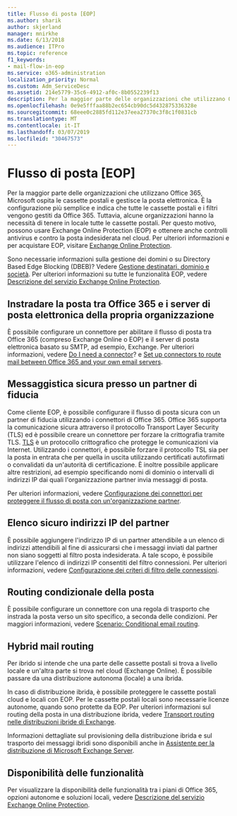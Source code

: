 ```yaml
---
title: Flusso di posta [EOP]
ms.author: sharik
author: skjerland
manager: mnirkhe
ms.date: 6/13/2018
ms.audience: ITPro
ms.topic: reference
f1_keywords:
- mail-flow-in-eop
ms.service: o365-administration
localization_priority: Normal
ms.custom: Adm_ServiceDesc
ms.assetid: 214e5779-35c6-4912-af0c-8b0552239f13
description: Per la maggior parte delle organizzazioni che utilizzano Office 365, Microsoft ospita le cassette postali e gestisce la posta elettronica. È la configurazione più semplice e indica che tutte le cassette postali e i filtri vengono gestiti da Office 365. Tuttavia, alcune organizzazioni hanno la necessità di tenere in locale tutte le cassette postali. Per questo motivo, possono usare Exchange Online Protection (EOP) e ottenere anche controlli antivirus e contro la posta indesiderata nel cloud. Per ulteriori informazioni e per acquistare EOP, visitare Exchange Online Protection.
ms.openlocfilehash: 0e9e5fffaa88b2ec654cb90dc5d432875336328e
ms.sourcegitcommit: 68eee0c2885fd112e37eea27370c3f8c1f0831cb
ms.translationtype: MT
ms.contentlocale: it-IT
ms.lasthandoff: 03/07/2019
ms.locfileid: "30467573"
---
```

# <a name="mail-floweop"></a>Flusso di posta [EOP]

Per la maggior parte delle organizzazioni che utilizzano Office 365, Microsoft ospita le cassette postali e gestisce la posta elettronica. È la configurazione più semplice e indica che tutte le cassette postali e i filtri vengono gestiti da Office 365. Tuttavia, alcune organizzazioni hanno la necessità di tenere in locale tutte le cassette postali. Per questo motivo, possono usare Exchange Online Protection (EOP) e ottenere anche controlli antivirus e contro la posta indesiderata nel cloud. Per ulteriori informazioni e per acquistare EOP, visitare [Exchange Online Protection](https://products.office.com/en-us/exchange/exchange-email-security-spam-protection).
  
Sono necessarie informazioni sulla gestione dei domini o su Directory Based Edge Blocking (DBEB)? Vedere [Gestione destinatari, dominio e società](recipient-domain-and-company-management.md). Per ulteriori informazioni su tutte le funzionalità EOP, vedere [Descrizione del servizio Exchange Online Protection](exchange-online-protection-service-description.md).
  
## <a name="routing-email-between-office-365-and-your-own-email-servers"></a>Instradare la posta tra Office 365 e i server di posta elettronica della propria organizzazione
<a name="BKMK_outboundmailrouting"> </a>

È possibile configurare un connettore per abilitare il flusso di posta tra Office 365 (compreso Exchange Online o EOP) e il server di posta elettronica basato su SMTP, ad esempio, Exchange. Per ulteriori informazioni, vedere [Do I need a connector](http://technet.microsoft.com/library/16731ae9-c909-49dd-bffc-a46e6151fc29.aspx)? e [Set up connectors to route mail between Office 365 and your own email servers](http://technet.microsoft.com/library/2e93fd60-a5ef-4e64-8e62-2b862b2d1033.aspx).
  
## <a name="secure-messaging-with-a-trusted-partner"></a>Messaggistica sicura presso un partner di fiducia
<a name="BKMK_securemessagingwithatrustedpartner"> </a>

Come cliente EOP, è possibile configurare il flusso di posta sicura con un partner di fiducia utilizzando i connettori di Office 365. Office 365 supporta la comunicazione sicura attraverso il protocollo Transport Layer Security (TLS) ed è possibile creare un connettore per forzare la crittografia tramite TLS. [TLS](https://technet.microsoft.com/en-us/library/mt163898.aspx) è un protocollo crittografico che protegge le comunicazioni via Internet. Utilizzando i connettori, è possibile forzare il protocollo TSL sia per la posta in entrata che per quella in uscita utilizzando certificati autofirmati o convalidati da un'autorità di certificazione. È inoltre possibile applicare altre restrizioni, ad esempio specificando nomi di dominio o intervalli di indirizzi IP dai quali l'organizzazione partner invia messaggi di posta. 
  
Per ulteriori informazioni, vedere [Configurazione dei connettori per proteggere il flusso di posta con un'organizzazione partner](https://technet.microsoft.com/en-us/library/dn751021%28v=exchg.150%29.aspx).
  
## <a name="safe-listing-a-partners-ip-address"></a>Elenco sicuro indirizzi IP del partner
<a name="BKMK_safelistingapartnersipaddress"> </a>

È possibile aggiungere l'indirizzo IP di un partner attendibile a un elenco di indirizzi attendibili al fine di assicurarsi che i messaggi inviati dal partner non siano soggetti al filtro posta indesiderata. A tale scopo, è possibile utilizzare l'elenco di indirizzi IP consentiti del filtro connessioni. Per ulteriori informazioni, vedere [Configurazione dei criteri di filtro delle connessioni](https://go.microsoft.com/fwlink/p/?LinkID=287108).
  
## <a name="conditional-mail-routing"></a>Routing condizionale della posta
<a name="BKMK_conditionalmailrouting"> </a>

È possibile configurare un connettore con una regola di trasporto che instrada la posta verso un sito specifico, a seconda delle condizioni. Per maggiori informazioni, vedere [Scenario: Conditional email routing](http://technet.microsoft.com/library/82d105e2-e955-4e03-99c3-3314a5d21a4c.aspx).
  
## <a name="hybrid-mail-routing"></a>Hybrid mail routing
<a name="BKMK_hybridmailrouting"> </a>

Per ibrido si intende che una parte delle cassette postali si trova a livello locale e un'altra parte si trova nel cloud (Exchange Online). È possibile passare da una distribuzione autonoma (locale) a una ibrida.
  
In caso di distribuzione ibrida, è possibile proteggere le cassette postali cloud e locali con EOP. Per le cassette postali locali sono necessarie licenze autonome, quando sono protette da EOP. Per ulteriori informazioni sul routing della posta in una distribuzione ibrida, vedere [Transport routing nelle distribuzioni ibride di Exchange](https://go.microsoft.com/fwlink/p/?LinkId=271757).
  
Informazioni dettagliate sul provisioning della distribuzione ibrida e sul trasporto dei messaggi ibridi sono disponibili anche in [Assistente per la distribuzione di Microsoft Exchange Server](https://go.microsoft.com/fwlink/p/?LinkId=287036). 
  
## <a name="feature-availability"></a>Disponibilità delle funzionalità
<a name="BKMK_hybridmailrouting"> </a>

Per visualizzare la disponibilità delle funzionalità tra i piani di Office 365, opzioni autonome e soluzioni locali, vedere [Descrizione del servizio Exchange Online Protection](exchange-online-protection-service-description.md).
  

